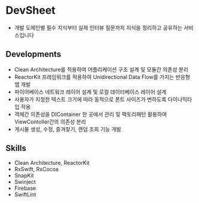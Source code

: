 # DevSheet
- 개발 도메인별 필수 지식부터 실제 인터뷰 질문까지 지식을 정리하고 공유하는 서비스입니다

## Developments
- Clean Architecture를 적용하여 어플리케이션 구조 설계 및 모듈간 의존성 분리
- ReactorKit 프레임워크를 적용하여 Unidirectional Data Flow를 가지는 반응형 앱 개발
- 파이어베이스 네트워크 레이어 설계 및 로컬 데이터베이스 레이어 설계
- 사용자가 지정한 텍스트 크기에 따라 동적으로 폰트 사이즈가 변하도록 다이나믹타입 적용
- 객체간 의존성을 DIContainer 한 곳에서 관리 및 팩토리패턴 활용하여 ViewContoller간의 의존성 분리
- 게시물 생성, 수정, 즐겨찾기, 랜덤 조회 기능 개발

## Skills
- Clean Architecture, ReactorKit
- RxSwift, RxCocoa
- SnapKit
- Swinject
- Firebase
- SwiftLint
